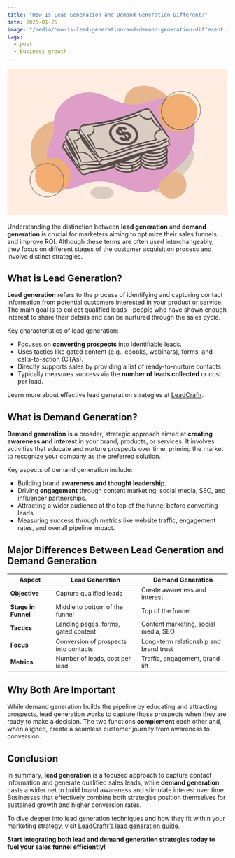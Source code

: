 ```yaml
---
title: "How Is Lead Generation and Demand Generation Different?"
date: 2025-01-25
image: "/media/how-is-lead-generation-and-demand-generation-different.webp"
tags:
  - post
  - business growth
---
```


![How Is Lead Generation and Demand Generation Different?](/media/how-is-lead-generation-and-demand-generation-different.webp)

Understanding the distinction between **lead generation** and **demand generation** is crucial for marketers aiming to optimize their sales funnels and improve ROI. Although these terms are often used interchangeably, they focus on different stages of the customer acquisition process and involve distinct strategies.

## What is Lead Generation?

**Lead generation** refers to the process of identifying and capturing contact information from potential customers interested in your product or service. The main goal is to collect qualified leads—people who have shown enough interest to share their details and can be nurtured through the sales cycle.

Key characteristics of lead generation:
- Focuses on **converting prospects** into identifiable leads.
- Uses tactics like gated content (e.g., ebooks, webinars), forms, and calls-to-action (CTAs).
- Directly supports sales by providing a list of ready-to-nurture contacts.
- Typically measures success via the **number of leads collected** or cost per lead.

Learn more about effective lead generation strategies at [LeadCraftr](https://leadcraftr.com/posts/lead-generation/).

## What is Demand Generation?

**Demand generation** is a broader, strategic approach aimed at **creating awareness and interest** in your brand, products, or services. It involves activities that educate and nurture prospects over time, priming the market to recognize your company as the preferred solution.

Key aspects of demand generation include:
- Building brand **awareness and thought leadership**.
- Driving **engagement** through content marketing, social media, SEO, and influencer partnerships.
- Attracting a wider audience at the top of the funnel before converting leads.
- Measuring success through metrics like website traffic, engagement rates, and overall pipeline impact.

## Major Differences Between Lead Generation and Demand Generation

| Aspect                | Lead Generation                          | Demand Generation                       |
|-----------------------|----------------------------------------|---------------------------------------|
| **Objective**         | Capture qualified leads                 | Create awareness and interest         |
| **Stage in Funnel**   | Middle to bottom of the funnel           | Top of the funnel                      |
| **Tactics**           | Landing pages, forms, gated content      | Content marketing, social media, SEO  |
| **Focus**             | Conversion of prospects into contacts    | Long-term relationship and brand trust|
| **Metrics**           | Number of leads, cost per lead            | Traffic, engagement, brand lift       |

## Why Both Are Important

While demand generation builds the pipeline by educating and attracting prospects, lead generation works to capture those prospects when they are ready to make a decision. The two functions **complement** each other and, when aligned, create a seamless customer journey from awareness to conversion.

## Conclusion

In summary, **lead generation** is a focused approach to capture contact information and generate qualified sales leads, while **demand generation** casts a wider net to build brand awareness and stimulate interest over time. Businesses that effectively combine both strategies position themselves for sustained growth and higher conversion rates.

To dive deeper into lead generation techniques and how they fit within your marketing strategy, visit [LeadCraftr’s lead generation guide](https://leadcraftr.com/posts/lead-generation/).

**Start integrating both lead and demand generation strategies today to fuel your sales funnel efficiently!**
